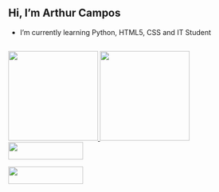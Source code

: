## Hi, I’m Arthur Campos
- I’m currently learning Python, HTML5, CSS and IT Student
  ##
<div>
<a href="https://github.com/arthurcamposm">
  <img height="180em" src="https://github-readme-stats.vercel.app/api?username=arthurcamposm&show_icons=true&theme=transparent&rank_icon=github&disable_animations=false"/>
  <a href="https://github.com/arthurcamposm"></a>
  <img height="180em" src="https://github-readme-stats.vercel.app/api/top-langs/?username=arthurcamposm&theme=transparent&disable_animations=false"/>
</div>

<div>
  <a href="https://www.instagram/arthurcamposm"><img height="35em" width="150em" src="https://img.shields.io/badge/Instagram-E4405F?style=for-the-badge&logo=instagram&logoColor=white" target="_blank"></a>

  <a href="https://www.linkedin.com/in/arthur-campos-5b5421286/"><img height="35em" width="150em" src="https://img.shields.io/badge/LinkedIn-0077B5?style=for-the-badge&logo=linkedin&logoColor=white" target="_blank"> </a>
</div>
